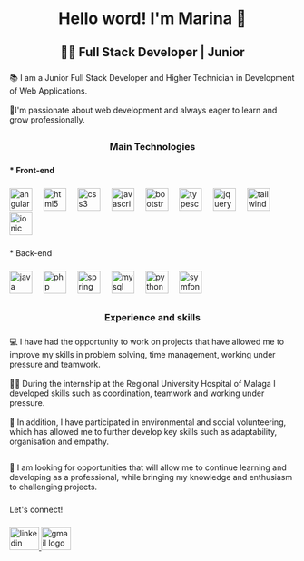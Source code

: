<h1 align="center">Hello word! I'm Marina 👋</h1>

###

<h2 align="center">👩‍💻 Full Stack Developer | Junior</h2>

###

<p align="left">📚 I am a Junior Full Stack Developer and Higher Technician in Development of Web Applications. <br><br>💖I'm passionate about web development and always eager to learn and grow professionally.</p>

###

<h2 align="left"></h2>

###

<h3 align="center">Main Technologies</h3>

###

<h4 align="left">* Front-end</h4>

###

<div align="left">
  <img src="https://cdn.jsdelivr.net/gh/devicons/devicon/icons/angularjs/angularjs-original.svg" height="40" alt="angularjs logo"  />
  <img width="12" />
  <img src="https://cdn.jsdelivr.net/gh/devicons/devicon/icons/html5/html5-original.svg" height="40" alt="html5 logo"  />
  <img width="12" />
  <img src="https://cdn.jsdelivr.net/gh/devicons/devicon/icons/css3/css3-original.svg" height="40" alt="css3 logo"  />
  <img width="12" />
  <img src="https://cdn.jsdelivr.net/gh/devicons/devicon/icons/javascript/javascript-original.svg" height="40" alt="javascript logo"  />
  <img width="12" />
  <img src="https://cdn.jsdelivr.net/gh/devicons/devicon/icons/bootstrap/bootstrap-original.svg" height="40" alt="bootstrap logo"  />
  <img width="12" />
  <img src="https://cdn.jsdelivr.net/gh/devicons/devicon/icons/typescript/typescript-original.svg" height="40" alt="typescript logo"  />
  <img width="12" />
  <img src="https://cdn.jsdelivr.net/gh/devicons/devicon/icons/jquery/jquery-original.svg" height="40" alt="jquery logo"  />
  <img width="12" />
  <img src="https://cdn.simpleicons.org/tailwindcss/06B6D4" height="40" alt="tailwindcss logo"  />
  <img width="12" />
  <img src="https://cdn.jsdelivr.net/gh/devicons/devicon/icons/ionic/ionic-original.svg" height="40" alt="ionic logo"  />
</div>

###

<p align="left">* Back-end</p>

###

<div align="left">
  <img src="https://skillicons.dev/icons?i=java" height="40" alt="java logo"  />
  <img width="12" />
  <img src="https://cdn.jsdelivr.net/gh/devicons/devicon/icons/php/php-original.svg" height="40" alt="php logo"  />
  <img width="12" />
  <img src="https://cdn.jsdelivr.net/gh/devicons/devicon/icons/spring/spring-original.svg" height="40" alt="spring logo"  />
  <img width="12" />
  <img src="https://skillicons.dev/icons?i=mysql" height="40" alt="mysql logo"  />
  <img width="12" />
  <img src="https://cdn.jsdelivr.net/gh/devicons/devicon/icons/python/python-original.svg" height="40" alt="python logo"  />
  <img width="12" />
  <img src="https://skillicons.dev/icons?i=symfony" height="40" alt="symfony logo"  />
</div>

###

<h2 align="left"></h2>

###

<h3 align="center">Experience and skills</h3>

###

<p align="left">💻 I have had the opportunity to work on projects that have allowed me to improve my skills in problem solving, time management, working under pressure and teamwork. <br><br>👩‍🔬 During the internship at the Regional University Hospital of Malaga I developed skills such as coordination, teamwork and working under pressure.<br><br>🌱 In addition, I have participated in environmental and social volunteering, which has allowed me to further develop key skills such as adaptability, organisation and empathy.</p>

###

<h2 align="left"></h2>

###

<p align="left">🔎 I am looking for opportunities that will allow me to continue learning and developing as a professional, while bringing my knowledge and enthusiasm to challenging projects.</p>

###

<p align="left">Let's connect!</p>

###

<div align="left">
  <a href="https://www.linkedin.com/in/marinamadgarc/" target="_blank">
    <img src="https://raw.githubusercontent.com/maurodesouza/profile-readme-generator/master/src/assets/icons/social/linkedin/default.svg" width="52" height="40" alt="linkedin logo"  />
  </a>
  <a href="marina.madridgarc@gmail.com" target="_blank">
    <img src="https://raw.githubusercontent.com/maurodesouza/profile-readme-generator/master/src/assets/icons/social/gmail/default.svg" width="52" height="40" alt="gmail logo"  />
  </a>
</div>

###

<p align="left"></p>

###
